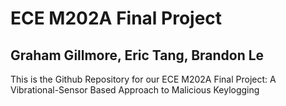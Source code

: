 # ECE M202A Final Project

## Graham Gillmore, Eric Tang, Brandon Le

This is the Github Repository for our ECE M202A Final Project: A Vibrational-Sensor Based Approach to Malicious Keylogging
